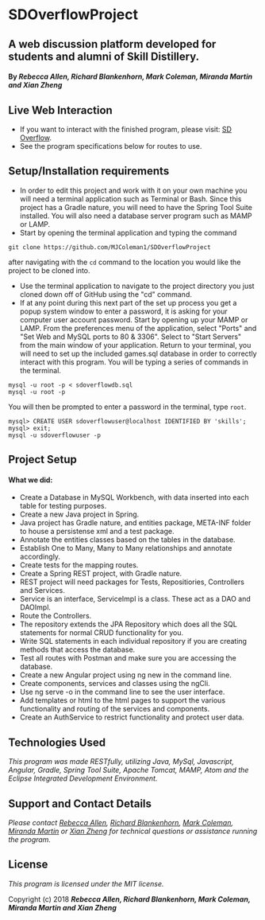 # SDOverflowProject

## A web discussion platform developed for students and alumni of Skill Distillery.

#### By _**Rebecca Allen, Richard Blankenhorn, Mark Coleman, Miranda Martin and Xian Zheng**_

## Live Web Interaction

* If you want to interact with the finished program, please visit: [SD Overflow](http://18.216.14.184:8080/OverflowRest/).
* See the program specifications below for routes to use.

## Setup/Installation requirements

* In order to edit this project and work with it on your own machine you will need a terminal application such as Terminal or Bash. Since this project has a Gradle nature, you will need to have the Spring Tool Suite installed. You will also need a database server program such as MAMP or LAMP.
* Start by opening the terminal application and typing the command
```
git clone https://github.com/MJColeman1/SDOverflowProject
```
after navigating with the `cd` command to the location you would like the project to be cloned into.
* Use the terminal application to navigate to the project directory you just cloned down off of GitHub using the "cd" command.
* If at any point during this next part of the set up process you get a popup system window to enter a password, it is asking for your computer user account password. Start by opening up your MAMP or LAMP. From the preferences menu of the application, select "Ports" and "Set Web and MySQL ports to 80 & 3306". Select to "Start Servers" from the main window of your application. Return to your terminal, you will need to set up the included games.sql database in order to correctly interact with this program. You will be typing a series of commands in the terminal.
```
mysql -u root -p < sdoverflowdb.sql
mysql -u root -p
```
You will then be prompted to enter a password in the terminal, type `root`.
```
mysql> CREATE USER sdoverflowuser@localhost IDENTIFIED BY 'skills';
mysql> exit;
mysql -u sdoverflowuser -p
```

## Project Setup
#### What we did:
* Create a Database in MySQL Workbench, with data inserted into each table for testing purposes.
* Create a new Java project in Spring.
* Java project has Gradle nature, and entities package, META-INF folder to house a persistense xml and a test package.
* Annotate the entities classes based on the tables in the database.
* Establish One to Many, Many to Many relationships and annotate accordingly.
* Create tests for the mapping routes.
* Create a Spring REST project, with Gradle nature.
* REST project will need packages for Tests, Repositiories, Controllers and Services.
* Service is an interface, ServiceImpl is a class. These act as a DAO and DAOImpl.
* Route the Controllers.
* The repository extends the JPA Repository which does all the SQL statements for normal CRUD functionality for you.
* Write SQL statements in each individual repository if you are creating methods that access the database.
* Test all routes with Postman and make sure you are accessing the database.
* Create a new Angular project using ng new in the command line.
* Create components, services and classes using the ngCli.
* Use ng serve -o in the command line to see the user interface.
* Add templates or html to the html pages to support the various functionality and routing of the services and components.
* Create an AuthService to restrict functionality and protect user data.


## Technologies Used

_This program was made RESTfully, utilizing Java, MySql, Javascript, Angular, Gradle, Spring Tool Suite, Apache Tomcat, MAMP, Atom and the Eclipse Integrated Development Environment._

## Support and Contact Details

_Please contact [Rebecca Allen](RebeccaZarsky@gmail.com), [Richard Blankenhorn](rsbnq6@yahoo.com), [Mark Coleman](setyourgoalsss@gmail.com), [Miranda Martin](chopsticksally@yahoo.com) or [Xian Zheng](zhengx2012@fau.edu) for technical questions or assistance running the program._

## License

_This program is licensed under the MIT license._

Copyright (c) 2018 **_Rebecca Allen, Richard Blankenhorn, Mark Coleman, Miranda Martin and Xian Zheng_**

